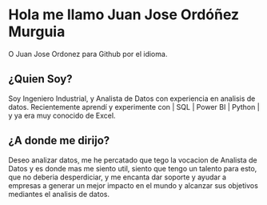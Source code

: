 # Hola  me llamo Juan Jose Ordóñez Murguia
O Juan Jose Ordonez para Github por el idioma.
## ¿Quien Soy?
Soy Ingeniero Industrial, y Analista de Datos con experiencia en analisis de datos.
Recientemente aprendí y experimente con | SQL | Power BI | Python | y ya era muy conocido de Excel.
## ¿A donde me dirijo?
Deseo analizar datos, me he percatado que tego la vocacion de Analista de Datos y es donde mas me siento util,
siento que tengo un talento para esto, que no deberia desperdiciar, y me encanta dar soporte y ayudar a empresas
a generar un mejor impacto en el mundo y alcanzar sus objetivos mediantes el analisis de datos.
